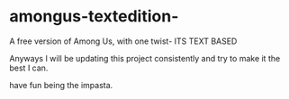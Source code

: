 # amongus-textedition-
A free version of Among Us, with one twist- ITS TEXT BASED

Anyways I will be updating this project consistently and try to make it the best I can.

have fun being the impasta.
